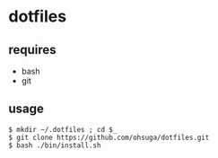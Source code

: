 # dotfiles

## requires

- bash
- git

## usage

```
$ mkdir ~/.dotfiles ; cd $_
$ git clone https://github.com/ohsuga/dotfiles.git
$ bash ./bin/install.sh
```

